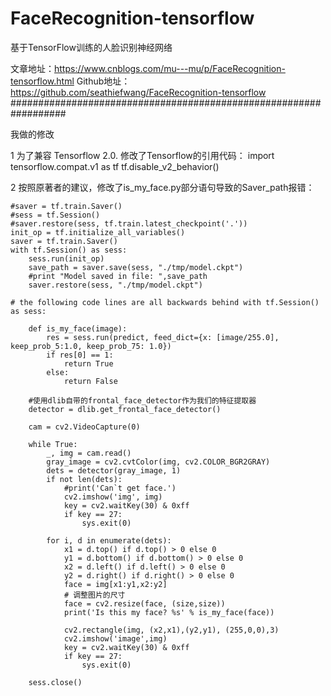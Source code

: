 # FaceRecognition-tensorflow
基于TensorFlow训练的人脸识别神经网络

文章地址：https://www.cnblogs.com/mu---mu/p/FaceRecognition-tensorflow.html
Github地址：https://github.com/seathiefwang/FaceRecognition-tensorflow
##################################################################

我做的修改

1 为了兼容 Tensorflow 2.0. 修改了Tensorflow的引用代码：
        import tensorflow.compat.v1 as tf
        tf.disable_v2_behavior()

2 按照原著者的建议，修改了is_my_face.py部分语句导致的Saver_path报错：
        
    #saver = tf.train.Saver()  
    #sess = tf.Session()  
    #saver.restore(sess, tf.train.latest_checkpoint('.'))  
    init_op = tf.initialize_all_variables() 
    saver = tf.train.Saver() 
    with tf.Session() as sess:
        sess.run(init_op)
        save_path = saver.save(sess, "./tmp/model.ckpt")
        #print "Model saved in file: ",save_path
        saver.restore(sess, "./tmp/model.ckpt")
    
    # the following code lines are all backwards behind with tf.Session() as sess:
       
        def is_my_face(image):  
            res = sess.run(predict, feed_dict={x: [image/255.0], keep_prob_5:1.0, keep_prob_75: 1.0})  
            if res[0] == 1:  
                return True  
            else:  
                return False  

        #使用dlib自带的frontal_face_detector作为我们的特征提取器
        detector = dlib.get_frontal_face_detector()

        cam = cv2.VideoCapture(0)  

        while True:  
            _, img = cam.read()  
            gray_image = cv2.cvtColor(img, cv2.COLOR_BGR2GRAY)
            dets = detector(gray_image, 1)
            if not len(dets):
                #print('Can`t get face.')
                cv2.imshow('img', img)
                key = cv2.waitKey(30) & 0xff  
                if key == 27:
                    sys.exit(0)

            for i, d in enumerate(dets):
                x1 = d.top() if d.top() > 0 else 0
                y1 = d.bottom() if d.bottom() > 0 else 0
                x2 = d.left() if d.left() > 0 else 0
                y2 = d.right() if d.right() > 0 else 0
                face = img[x1:y1,x2:y2]
                # 调整图片的尺寸
                face = cv2.resize(face, (size,size))
                print('Is this my face? %s' % is_my_face(face))

                cv2.rectangle(img, (x2,x1),(y2,y1), (255,0,0),3)
                cv2.imshow('image',img)
                key = cv2.waitKey(30) & 0xff
                if key == 27:
                    sys.exit(0)

        sess.close() 
